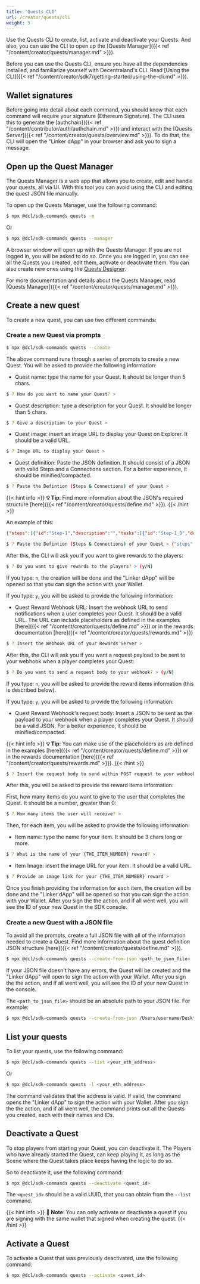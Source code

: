 ```yaml
---
title: 'Quests CLI'
url: /creator/quests/cli
weight: 5
---
```


Use the Quests CLI to create, list, activate and deactivate your Quests. And also, you can use the CLI to open up the [Quests Manager]({{< ref "/content/creator/quests/manager.md" >}}).

Before you can use the Quests CLI, ensure you have all the dependencies installed, and familiarize yourself with Decentraland's CLI. Read [Using the CLI]({{< ref "/content/creator/sdk7/getting-started/using-the-cli.md" >}}).

## Wallet signatures

Before going into detail about each command, you should know that each command will require your signature (Ethereum Signature). The CLI uses this to generate the [authchain]({{< ref "/content/contributor/auth/authchain.md" >}}) and interact with the [Quests Server]({{< ref "/content/creator/quests/overview.md" >}}). To do that, the CLI will open the "Linker dApp" in your browser and ask you to sign a message.

## Open up the Quest Manager

The Quests Manager is a web app that allows you to create, edit and handle your quests, all via UI. With this tool you can avoid using the CLI and editing the quest JSON file manually.

To open up the Quests Manager, use the following command:

```bash
$ npx @dcl/sdk-commands quests -m
```

Or

```bash
$ npx @dcl/sdk-commands quests --manager
```

A browser window will open up with the Quests Manager. If you are not logged in, you will be asked to do so. Once you are logged in, you can see all the Quests you created, edit them, activate or deactivate them. You can also create new ones using the [Quests Designer](https://github.com/decentraland/quests-desginer).

For more documentation and details about the Quests Manager, read [Quests Manager]({{< ref "/content/creator/quests/manager.md" >}}).

## Create a new quest

To create a new quest, you can use two different commands:

### Create a new Quest via prompts

```bash
$ npx @dcl/sdk-commands quests --create
```

The above command runs through a series of prompts to create a new Quest. You will be asked to provide the following information:

- Quest name: type the name for your Quest. It should be longer than 5 chars.

```bash
$ ? How do you want to name your Quest? >
```

- Quest description: type a description for your Quest. It should be longer than 5 chars.

```bash
$ ? Give a description to your Quest >
```

- Quest image: insert an image URL to display your Quest on Explorer. It should be a valid URL.

```bash
$ ? Image URL to display your Quest >
```

- Quest definition: Paste the JSON definition. It should consist of a JSON with valid Steps and a Connections section. For a better experience, it should be minified/compacted.

```bash
$ ? Paste the Defintion (Steps & Connections) of your Quest >
```

{{< hint info >}}
**💡 Tip**: Find more information about the JSON's required structure [here]({{< ref "/content/creator/quests/define.md" >}}).
{{< /hint >}}

An example of this:

```JSON
{"steps":[{"id":"Step-1","description":"","tasks":[{"id":"Step-1_0","description":"","actionItems":[{"type":"CUSTOM","parameters":{"id":"CUSTOM_1"}}]}]},{"id":"Step-2","description":"","tasks":[{"id":"Step-2_0","description":"","actionItems":[{"type":"CUSTOM","parameters":{"id":"CUSTOM_2"}}]}]},{"id":"Step-3","description":"","tasks":[{"id":"Step-3_0","description":"","actionItems":[{"type":"CUSTOM","parameters":{"id":"CUSTOM_3"}}]}]}],"connections":[{"stepFrom":"Step-1","stepTo":"Step-3"},{"stepFrom":"Step-2","stepTo":"Step-3"}]}
```

```bash
$ ? Paste the Defintion (Steps & Connections) of your Quest > {"steps":[{"id":"Step-1","description":"","tasks":[{"id":"Step-1_0","description":"","actionItems":[{"type":"CUSTOM","parameters":{"id":"CUSTOM_1"}}]}]},{"id":"Step-2","description":"","tasks":[{"id":"Step-2_0","description":"","actionItems":[{"type":"CUSTOM","parameters":{"id":"CUSTOM_2"}}]}]},{"id":"Step-3","description":"","tasks":[{"id":"Step-3_0","description":"","actionItems":[{"type":"CUSTOM","parameters":{"id":"CUSTOM_3"}}]}]}],"connections":[{"stepFrom":"Step-1","stepTo":"Step-3"},{"stepFrom":"Step-2","stepTo":"Step-3"}]}
```

After this, the CLI will ask you if you want to give rewards to the players:

```bash
$ ? Do you want to give rewards to the players? > (y/N)
```

If you type: `n`, the creation will be done and the "Linker dApp" will be opened so that you can sign the action with your Wallet.

If you type: `y`, you will be asked to provide the following information:

- Quest Reward Webhook URL: Insert the webhook URL to send notifications when a user completes your Quest. It should be a valid URL. The URL can include placeholders as defined in the examples [here]({{< ref "/content/creator/quests/define.md" >}}) or in the rewards documentation [here]({{< ref "/content/creator/quests/rewards.md" >}})

```bash
$ ? Insert the Webhook URL of your Rewards Server >
```

After this, the CLI will ask you if you want a request payload to be sent to your webhook when a player completes your Quest:

```bash
$ ? Do you want to send a request body to your webhook? > (y/N)
```

If you type: `n`, you will be asked to provide the reward items information (this is described below).

If you type: `y`, you will be asked to provide the following information:

- Quest Reward Webhook's request body: Insert a JSON to be sent as the payload to your webhook when a player completes your Quest. It should be a valid JSON. For a better experience, it should be minified/compacted.

{{< hint info >}}
**💡 Tip**: You can make use of the placeholders as are defined in the examples [here]({{< ref "/content/creator/quests/define.md" >}}) or in the rewards documentation [here]({{< ref "/content/creator/quests/rewards.md" >}}).
{{< /hint >}}

```bash
$ ? Insert the request body to send within POST request to your webhook >
```

After this, you will be asked to provide the reward items information:

First, how many items do you want to give to the user that completes the Quest. It should be a number, greater than 0:

```bash
$ ? How many items the user will receive? >
```

Then, for each item, you will be asked to provide the following information:

- Item name: type the name for your item. It should be 3 chars long or more.

```bash
$ ? What is the name of your {THE_ITEM_NUMBER} reward? ›
```

- Item Image: insert the image URL for your item. It should be a valid URL.

```bash
$ ? Provide an image link for your {THE_ITEM_NUMBER} reward >
```

Once you finish providing the information for each item, the creation will be done and the "Linker dApp" will be opened so that you can sign the action with your Wallet. After you sign the the action, and if all went well, you will see the ID of your new Quest in the SDK console.

### Create a new Quest with a JSON file

To avoid all the prompts, create a full JSON file with all of the information needed to create a Quest. Find more information about the quest definition JSON structure [here]({{< ref "/content/creator/quests/define.md" >}}).

```bash
$ npx @dcl/sdk-commands quests --create-from-json <path_to_json_file>
```

If your JSON file doesn't have any errors, the Quest will be created and the "Linker dApp" will open to sign the action with your Wallet. After you sign the the action, and if all went well, you will see the ID of your new Quest in the console.

The `<path_to_json_file>` should be an absolute path to your JSON file. For example:

```bash
$ npx @dcl/sdk-commands quests --create-from-json /Users/username/Desktop/quest.json
```

## List your quests

To list your quests, use the following command:

```bash
$ npx @dcl/sdk-commands quests --list <your_eth_address>
```

Or

```bash
$ npx @dcl/sdk-commands quests -l <your_eth_address>
```

The command validates that the address is valid. If valid, the command opens the "Linker dApp" to sign the action with your Wallet. After you sign the the action, and if all went well, the command prints out all the Quests you created, each with their names and IDs.

## Deactivate a Quest

To stop players from starting your Quest, you can deactivate it. The Players who have already started the Quest, can keep playing it, as long as the Scene where the Quest takes place keeps having the logic to do so.

So to deactivate it, use the following command:

```bash
$ npx @dcl/sdk-commands quests --deactivate <quest_id>
```

The `<quest_id>` should be a valid UUID, that you can obtain from the `--list` command.

{{< hint info >}}
**📔 Note**:
You can only activate or deactivate a quest if you are signing with the same wallet that signed when creating the quest.
{{< /hint >}}

## Activate a Quest

To activate a Quest that was previously deactivated, use the following command:

```bash
$ npx @dcl/sdk-commands quests --activate <quest_id>
```
